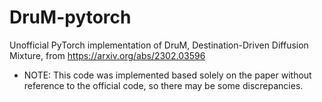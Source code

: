 # DruM-pytorch
Unofficial PyTorch implementation of DruM, Destination-Driven Diffusion Mixture, from https://arxiv.org/abs/2302.03596


- NOTE: This code was implemented based solely on the paper without reference to the official code, so there may be some discrepancies.
